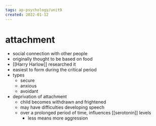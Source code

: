 ```yaml
---
tags: ap-psychology/unit9 
created: 2022-01-12
---
```


# attachment

- social connection with other people
- originally thought to be based on food
- [[Harry Harlow]] researched it
- easiest to form during the critical period
- types
	- secure
	- anxious
	- avoidant
- deprivation of attachment
	- child becomes withdrawn and frightened
	- may have difficulties developing speech
	- over a prolonged period of time, influences [[serotonin]] levels
		- less means more aggression 
